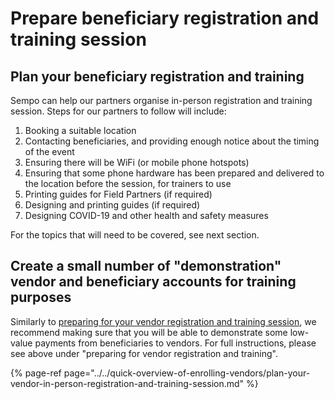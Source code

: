 # Prepare beneficiary registration and training session

## Plan your beneficiary registration and training 

Sempo can help our partners organise in-person registration and training session. Steps for our partners to follow will include: 

1. Booking a suitable location
2. Contacting beneficiaries, and providing enough notice about the timing of the event
3. Ensuring there will be WiFi \(or mobile phone hotspots\)
4. Ensuring that some phone hardware has been prepared and delivered to the location before the session, for trainers to use
5. Printing guides for Field Partners \(if required\)
6. Designing and printing guides \(if required\) 
7. Designing COVID-19 and other health and safety measures  

For the topics that will need to be covered, see next section.

## Create a small number of "demonstration" vendor and beneficiary accounts for training purposes 

Similarly to [preparing for your vendor registration and training session](../../quick-overview-of-enrolling-vendors/), we recommend making sure that you will be able to demonstrate some low-value payments from beneficiaries to vendors. For full instructions, please see above under "preparing for vendor registration and training".

{% page-ref page="../../quick-overview-of-enrolling-vendors/plan-your-vendor-in-person-registration-and-training-session.md" %}

